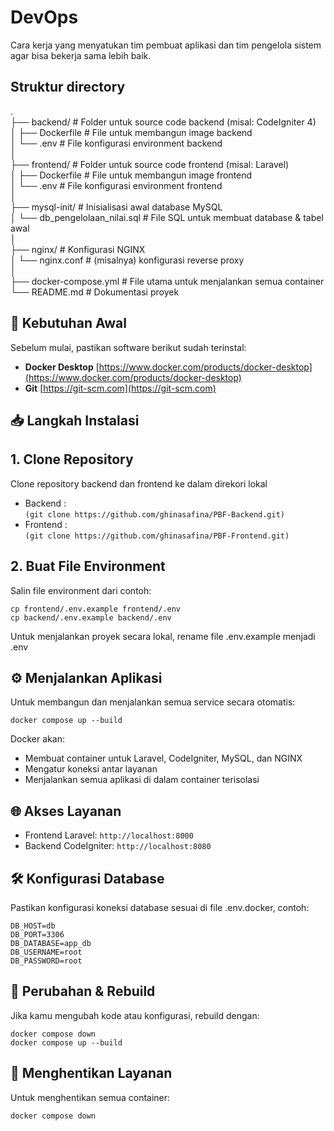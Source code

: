 # DevOps
Cara kerja yang menyatukan tim pembuat aplikasi dan tim pengelola sistem agar bisa bekerja sama lebih baik.

## Struktur directory
.  
├── backend/             # Folder untuk source code backend (misal: CodeIgniter 4)  
│   ├── Dockerfile       # File untuk membangun image backend  
│   └── .env             # File konfigurasi environment backend  
│  
├── frontend/            # Folder untuk source code frontend (misal: Laravel)  
│   ├── Dockerfile       # File untuk membangun image frontend  
│   └── .env             # File konfigurasi environment frontend  
│  
├── mysql-init/          # Inisialisasi awal database MySQL  
│   └── db_pengelolaan_nilai.sql  # File SQL untuk membuat database & tabel awal  
│  
├── nginx/               # Konfigurasi NGINX  
│   └── nginx.conf     # (misalnya) konfigurasi reverse proxy  
│  
├── docker-compose.yml   # File utama untuk menjalankan semua container  
└── README.md            # Dokumentasi proyek  

## 🧰 Kebutuhan Awal
Sebelum mulai, pastikan software berikut sudah terinstal:

- **Docker Desktop** [https://www.docker.com/products/docker-desktop](https://www.docker.com/products/docker-desktop)
- **Git** [https://git-scm.com](https://git-scm.com)

## 📥 Langkah Instalasi
## 1. Clone Repository
  Clone repository backend dan frontend ke dalam direkori lokal
   - Backend :  
     ```(git clone https://github.com/ghinasafina/PBF-Backend.git)```
   - Frontend :  
     ```(git clone https://github.com/ghinasafina/PBF-Frontend.git)```

## 2. Buat File Environment
Salin file environment dari contoh:
```
cp frontend/.env.example frontend/.env
cp backend/.env.example backend/.env
```
Untuk menjalankan proyek secara lokal, rename file .env.example menjadi .env

## ⚙️ Menjalankan Aplikasi
Untuk membangun dan menjalankan semua service secara otomatis:
```
docker compose up --build
```
Docker akan:
- Membuat container untuk Laravel, CodeIgniter, MySQL, dan NGINX
- Mengatur koneksi antar layanan
- Menjalankan semua aplikasi di dalam container terisolasi

## 🌐 Akses Layanan
- Frontend Laravel:
  ```http://localhost:8000```
- Backend CodeIgniter:
  ```http://localhost:8080```

## 🛠️ Konfigurasi Database
Pastikan konfigurasi koneksi database sesuai di file .env.docker, contoh:
```
DB_HOST=db
DB_PORT=3306
DB_DATABASE=app_db
DB_USERNAME=root
DB_PASSWORD=root
```
## 🔄 Perubahan & Rebuild
Jika kamu mengubah kode atau konfigurasi, rebuild dengan:
```
docker compose down
docker compose up --build
```

## 🛑 Menghentikan Layanan
Untuk menghentikan semua container:
```
docker compose down
```




